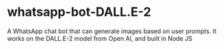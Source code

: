 # whatsapp-bot-DALL.E-2
A WhatsApp chat bot that can generate images based on user prompts. It works on the DALL.E-2 model from Open AI, and built in Node JS
